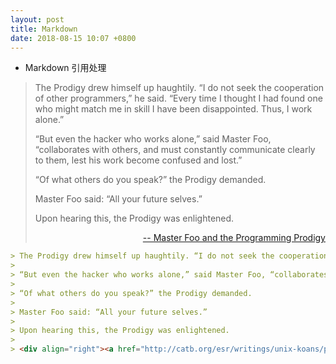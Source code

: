```yaml
---
layout: post
title: Markdown
date: 2018-08-15 10:07 +0800
---
```


* Markdown 引用处理

> The Prodigy drew himself up haughtily. “I do not seek the cooperation of other programmers,” he said. “Every time I thought I had found one who might match me in skill I have been disappointed. Thus, I work alone.”
>
> “But even the hacker who works alone,” said Master Foo, “collaborates with others, and must constantly communicate clearly to them, lest his work become confused and lost.”
>
> “Of what others do you speak?” the Prodigy demanded.
>
> Master Foo said: “All your future selves.”
>
> Upon hearing this, the Prodigy was enlightened.
>
> <div align="right"><a href="http://catb.org/esr/writings/unix-koans/prodigy.html"> -- Master Foo and the Programming Prodigy</a></div>

```markdown
> The Prodigy drew himself up haughtily. “I do not seek the cooperation of other programmers,” he said. “Every time I thought I had found one who might match me in skill I have been disappointed. Thus, I work alone.”
>
> “But even the hacker who works alone,” said Master Foo, “collaborates with others, and must constantly communicate clearly to them, lest his work become confused and lost.”
>
> “Of what others do you speak?” the Prodigy demanded.
>
> Master Foo said: “All your future selves.”
>
> Upon hearing this, the Prodigy was enlightened.
>
> <div align="right"><a href="http://catb.org/esr/writings/unix-koans/prodigy.html"> -- Master Foo and the Programming Prodigy</a></div>
```